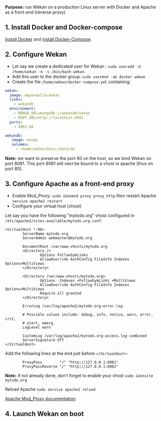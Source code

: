 **Purpose:** run Wekan on a production Linux server with Docker and Apache as a front-end (reverse proxy)

## 1. Install Docker and Docker-compose

[Install Docker](http://docs.docker.com/linux/step_one/) and [install Docker-Compose](http://docs.docker.com/compose/install/).

## 2. Configure Wekan

* Let say we create a dedicated user for Wekan : `sudo useradd -d /home/wekan -m -s /bin/bash wekan`.
* Add this user to the docker group: `sudo usermod -aG docker wekan`
* Create the file `/home/wekan/docker-compose.yml` containing: 


```yaml
wekan:
  image: mquandalle/wekan
  links:
    - wekandb
  environment:
    - MONGO_URL=mongodb://wekandb/wekan
    - ROOT_URL=http://localhost:8081
  ports:
    - 8081:80

wekandb:
   image: mongo
   volumes:
     - /home/wekan/data:/data/db
```

**Note:** we want to preserve the port 80 on the host, so we bind Wekan on port 8081. This port 8081 will next be bound to a vhost in apache (thus on port 80).

## 3. Configure Apache as a front-end proxy

* Enable Mod_Proxy: `sudo a2enmod proxy proxy_http` then restart Apache `service apache2 restart`
* Configure your virtual host (vhost)

Let say you have the following "mytodo.org" vhost configured in `/etc/apache2/sites-available/mytodo.org.conf`:

```ApacheConf
<VirtualHost *:80>
        ServerName mytodo.org
        ServerAdmin webmaster@mytodo.org

        DocumentRoot /var/www-vhosts/mytodo.org
        <Directory />
                Options FollowSymLinks
                AllowOverride AuthConfig FileInfo Indexes Options=MultiViews
        </Directory>

        <Directory /var/www-vhosts/mytodo.org>
                Options -Indexes +FollowSymLinks +MultiViews
                AllowOverride AuthConfig FileInfo Indexes Options=MultiViews
                Require all granted
        </Directory>

        ErrorLog /var/log/apache2/mytodo.org-error.log

        # Possible values include: debug, info, notice, warn, error, crit,
        # alert, emerg.
        LogLevel warn

        CustomLog /var/log/apache2/mytodo.org-access.log combined
        ServerSignature Off
</VirtualHost>
```

Add the following lines at the end just before `</VirtualHost>`:

```ApacheConf
        ProxyPass        "/" "http://127.0.0.1:8081"
        ProxyPassReverse "/" "http://127.0.0.1:8081"
```

**Note:** if not already done, don't forget to enable your vhost `sudo a2ensite mytodo.org`

Reload Apache `sudo service apache2 reload`

[Apache Mod_Proxy documentation](http://httpd.apache.org/docs/current/mod/mod_proxy.html)

## 4. Launch Wekan on boot
